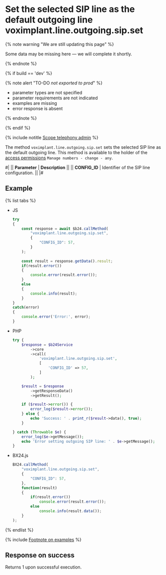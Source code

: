 # Set the selected SIP line as the default outgoing line voximplant.line.outgoing.sip.set

{% note warning "We are still updating this page" %}

Some data may be missing here — we will complete it shortly.

{% endnote %}

{% if build == 'dev' %}

{% note alert "TO-DO _not exported to prod_" %}

- parameter types are not specified
- parameter requirements are not indicated
- examples are missing
- error response is absent

{% endnote %}

{% endif %}

{% include notitle [Scope telephony admin](../../_includes/scope-telephony-admin.md) %}

The method `voximplant.line.outgoing.sip.set` sets the selected SIP line as the default outgoing line. This method is available to the holder of the [access permissions](https://helpdesk.bitrix24.com/open/18216960/) `Manage numbers - change - any`.

#|
|| **Parameter** | **Description** ||
|| **CONFIG_ID** | Identifier of the SIP line configuration. ||
|#

## Example

{% list tabs %}

- JS

    ```js
    try
    {
    	const response = await $b24.callMethod(
    		"voximplant.line.outgoing.sip.set",
    		{
    			"CONFIG_ID": 57,
    		}
    	);
    	
    	const result = response.getData().result;
    	if(result.error())
    	{
    		console.error(result.error());
    	}
    	else
    	{
    		console.info(result);
    	}
    }
    catch(error)
    {
    	console.error('Error:', error);
    }
    ```

- PHP

    ```php
    try {
        $response = $b24Service
            ->core
            ->call(
                'voximplant.line.outgoing.sip.set',
                [
                    'CONFIG_ID' => 57,
                ]
            );
    
        $result = $response
            ->getResponseData()
            ->getResult();
    
        if ($result->error()) {
            error_log($result->error());
        } else {
            echo 'Success: ' . print_r($result->data(), true);
        }
    
    } catch (Throwable $e) {
        error_log($e->getMessage());
        echo 'Error setting outgoing SIP line: ' . $e->getMessage();
    }
    ```

- BX24.js

    ```js
    BX24.callMethod(
        "voximplant.line.outgoing.sip.set",
        {
            "CONFIG_ID": 57,
        },
        function(result)
        {
            if(result.error())
                console.error(result.error());
            else
                console.info(result.data());
        }
    );
    ```

{% endlist %}

{% include [Footnote on examples](../../../../_includes/examples.md) %}

## Response on success

Returns 1 upon successful execution.